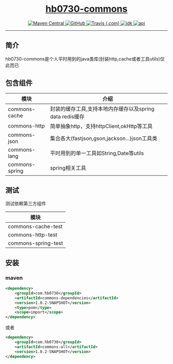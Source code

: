 <h1 align="center"><a href="https://github.com/halo-dev" target="_blank">hb0730-commons</a></h1>

<p align="center">
<a href="https://search.maven.org/search?q=com.hb0730">
<img alt="Maven Central" src="https://img.shields.io/maven-central/v/com.hb0730/commons-parent?style=flat-square">
</a>

<a href="https://github.com/hb0730/hb0730-commons/blob/master/LICENSE">
<img alt="GitHub" src="https://img.shields.io/github/license/hb0730/hb0730-commons?style=flat-square">
</a>

<a href="https://travis-ci.com/github/hb0730/hb0730-commons">
<img alt="Travis (.com)" src="https://img.shields.io/travis/com/hb0730/hb0730-commons?style=flat-square">
</a>

<a href="https://www.oracle.com/java/technologies/javase-downloads.html">
<img alt="jdk" src="https://img.shields.io/badge/jdk-8%2B-green?style=flat-square">
</a>

<a href=" https://apidoc.gitee.com/hb0820/hb0730-commons">
<img alt="api" src="https://img.shields.io/badge/api-doc-blue?style=flat-square">
</a>
</p>

-----------------------
## 简介
hb0730-commons是个人平时用到的java类库(封装http,cache或者工具utils)仅此而已
## 包含组件
|模块|介绍|
|----|----|
|commons-cache|封装的缓存工具,支持本地内存缓存以及spring data redis缓存|
|commons-http|简单抽象http，支持httpClient,okHttp等工具|
|commons-json|集合各大(fastjson,gson,jackson...)json工具类|
|commons-lang|平时用到的单一工具如String,Date等utils|
|commons-spring|spring相关工具|
## 测试 
测试依赖第三方组件

|模块|
|----|
|commons-cache-test|
|commons-http-test|
|commons-spring-test|
## 安装
### maven
```xml
<dependency>
    <groupId>com.hb0730</groupId>
    <artifactId>commons-dependencies</artifactId>
    <version>1.0.2-SNAPSHOT</version>
    <type>pom</type>
    <scope>import</scope>
</dependency>
```
或者
```xml
<dependency>
    <groupId>com.hb0730</groupId>
    <artifactId>commons-all</artifactId>
    <version>1.0.2-SNAPSHOT</version>
</dependency>
```
